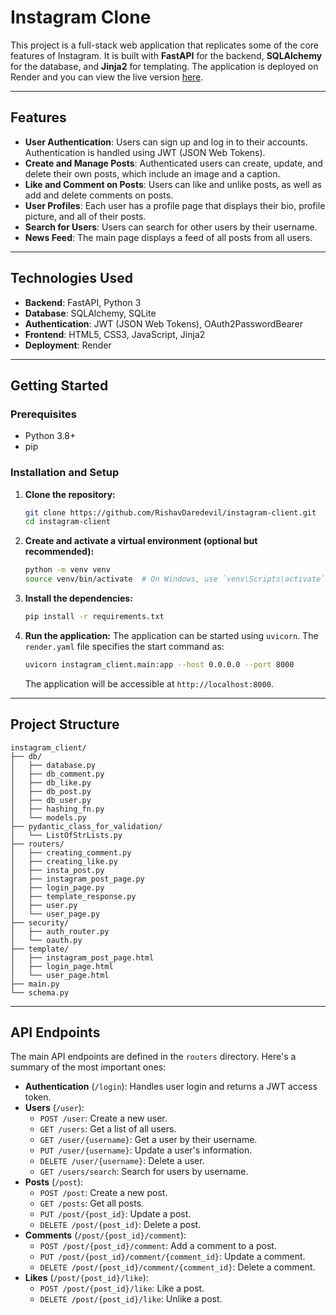 # Instagram Clone

This project is a full-stack web application that replicates some of the core features of Instagram. It is built with **FastAPI** for the backend, **SQLAlchemy** for the database, and **Jinja2** for templating. The application is deployed on Render and you can view the live version [here](https://instagram-client-6kow.onrender.com/).

-----

## Features

  * **User Authentication**: Users can sign up and log in to their accounts. Authentication is handled using JWT (JSON Web Tokens).
  * **Create and Manage Posts**: Authenticated users can create, update, and delete their own posts, which include an image and a caption.
  * **Like and Comment on Posts**: Users can like and unlike posts, as well as add and delete comments on posts.
  * **User Profiles**: Each user has a profile page that displays their bio, profile picture, and all of their posts.
  * **Search for Users**: Users can search for other users by their username.
  * **News Feed**: The main page displays a feed of all posts from all users.

-----

## Technologies Used

  * **Backend**: FastAPI, Python 3
  * **Database**: SQLAlchemy, SQLite
  * **Authentication**: JWT (JSON Web Tokens), OAuth2PasswordBearer
  * **Frontend**: HTML5, CSS3, JavaScript, Jinja2
  * **Deployment**: Render

-----

## Getting Started

### Prerequisites

  * Python 3.8+
  * pip

### Installation and Setup

1.  **Clone the repository:**

    ```bash
    git clone https://github.com/RishavDaredevil/instagram-client.git
    cd instagram-client
    ```

2.  **Create and activate a virtual environment (optional but recommended):**

    ```bash
    python -m venv venv
    source venv/bin/activate  # On Windows, use `venv\Scripts\activate`
    ```

3.  **Install the dependencies:**

    ```bash
    pip install -r requirements.txt
    ```

4.  **Run the application:**
    The application can be started using `uvicorn`. The `render.yaml` file specifies the start command as:

    ```bash
    uvicorn instagram_client.main:app --host 0.0.0.0 --port 8000
    ```

    The application will be accessible at `http://localhost:8000`.

-----

## Project Structure

```
instagram_client/
├── db/
│   ├── database.py
│   ├── db_comment.py
│   ├── db_like.py
│   ├── db_post.py
│   ├── db_user.py
│   ├── hashing_fn.py
│   └── models.py
├── pydantic_class_for_validation/
│   └── ListOfStrLists.py
├── routers/
│   ├── creating_comment.py
│   ├── creating_like.py
│   ├── insta_post.py
│   ├── instagram_post_page.py
│   ├── login_page.py
│   ├── template_response.py
│   ├── user.py
│   └── user_page.py
├── security/
│   ├── auth_router.py
│   └── oauth.py
├── template/
│   ├── instagram_post_page.html
│   ├── login_page.html
│   └── user_page.html
├── main.py
└── schema.py
```

-----

## API Endpoints

The main API endpoints are defined in the `routers` directory. Here's a summary of the most important ones:

  * **Authentication** (`/login`): Handles user login and returns a JWT access token.
  * **Users** (`/user`):
      * `POST /user`: Create a new user.
      * `GET /users`: Get a list of all users.
      * `GET /user/{username}`: Get a user by their username.
      * `PUT /user/{username}`: Update a user's information.
      * `DELETE /user/{username}`: Delete a user.
      * `GET /users/search`: Search for users by username.
  * **Posts** (`/post`):
      * `POST /post`: Create a new post.
      * `GET /posts`: Get all posts.
      * `PUT /post/{post_id}`: Update a post.
      * `DELETE /post/{post_id}`: Delete a post.
  * **Comments** (`/post/{post_id}/comment`):
      * `POST /post/{post_id}/comment`: Add a comment to a post.
      * `PUT /post/{post_id}/comment/{comment_id}`: Update a comment.
      * `DELETE /post/{post_id}/comment/{comment_id}`: Delete a comment.
  * **Likes** (`/post/{post_id}/like`):
      * `POST /post/{post_id}/like`: Like a post.
      * `DELETE /post/{post_id}/like`: Unlike a post.
